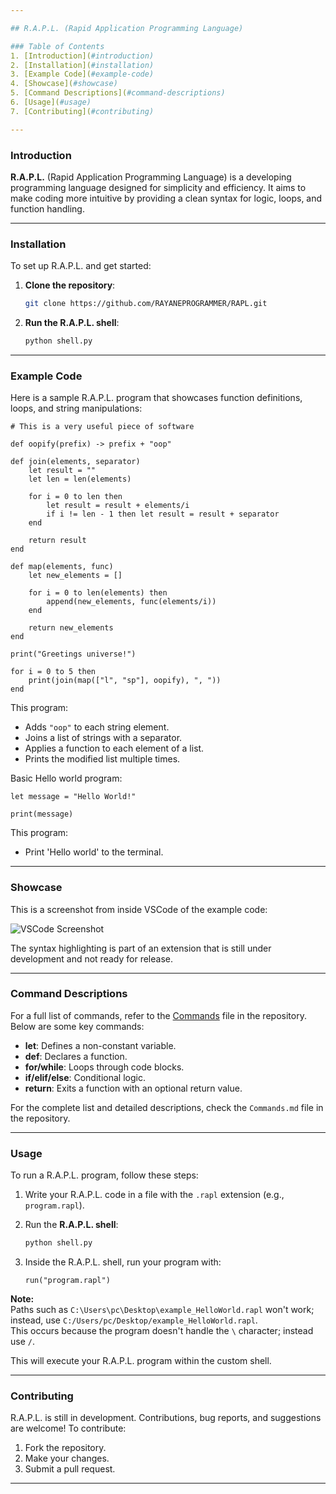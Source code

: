 ```yaml
---

## R.A.P.L. (Rapid Application Programming Language)

### Table of Contents
1. [Introduction](#introduction)
2. [Installation](#installation)
3. [Example Code](#example-code)
4. [Showcase](#showcase)
5. [Command Descriptions](#command-descriptions)
6. [Usage](#usage)
7. [Contributing](#contributing)

---
```


### Introduction

**R.A.P.L.** (Rapid Application Programming Language) is a developing programming language designed for simplicity and efficiency. It aims to make coding more intuitive by providing a clean syntax for logic, loops, and function handling.

---

### Installation

To set up R.A.P.L. and get started:

1. **Clone the repository**:
   ```bash
   git clone https://github.com/RAYANEPROGRAMMER/RAPL.git
   ```

2. **Run the R.A.P.L. shell**:
   ```bash
   python shell.py
   ```

---

### Example Code

Here is a sample R.A.P.L. program that showcases function definitions, loops, and string manipulations:

```rapl
# This is a very useful piece of software

def oopify(prefix) -> prefix + "oop"

def join(elements, separator)
	let result = ""
	let len = len(elements)

	for i = 0 to len then
		let result = result + elements/i
		if i != len - 1 then let result = result + separator
	end

	return result
end

def map(elements, func)
	let new_elements = []

	for i = 0 to len(elements) then
		append(new_elements, func(elements/i))
	end

	return new_elements
end

print("Greetings universe!")

for i = 0 to 5 then
	print(join(map(["l", "sp"], oopify), ", "))
end
```

This program:

- Adds `"oop"` to each string element.
- Joins a list of strings with a separator.
- Applies a function to each element of a list.
- Prints the modified list multiple times.

Basic Hello world program:

```rapl
let message = "Hello World!"

print(message)
```

This program:

- Print 'Hello world' to the terminal.

---

### Showcase

This is a screenshot from inside VSCode of the example code:

![VSCode Screenshot](Screenshots/Example_code_vscode)

The syntax highlighting is part of an extension that is still under development and not ready for release.

---

### Command Descriptions

For a full list of commands, refer to the [Commands](Commands.md) file in the repository. Below are some key commands:

- **let**: Defines a non-constant variable.
- **def**: Declares a function.
- **for/while**: Loops through code blocks.
- **if/elif/else**: Conditional logic.
- **return**: Exits a function with an optional return value.

For the complete list and detailed descriptions, check the `Commands.md` file in the repository.

---

### Usage

To run a R.A.P.L. program, follow these steps:

1. Write your R.A.P.L. code in a file with the `.rapl` extension (e.g., `program.rapl`).

2. Run the **R.A.P.L. shell**:
   ```bash
   python shell.py
   ```

3. Inside the R.A.P.L. shell, run your program with:
   ```rapl
   run("program.rapl")
   ```

**Note:**  
Paths such as `C:\Users\pc\Desktop\example_HelloWorld.rapl` won't work; instead, use `C:/Users/pc/Desktop/example_HelloWorld.rapl`.  
This occurs because the program doesn't handle the `\` character; instead use `/`.

This will execute your R.A.P.L. program within the custom shell.

---

### Contributing

R.A.P.L. is still in development. Contributions, bug reports, and suggestions are welcome! To contribute:

1. Fork the repository.
2. Make your changes.
3. Submit a pull request.

---
